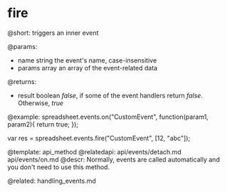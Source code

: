 fire
========

@short: triggers an inner event
	
@params:
- name		string		the event's name, case-insensitive
- params	array		an array of the event-related data

@returns:
- result	boolean     <i>false</i>, if some of the event handlers return <i>false</i>. Otherwise, <i>true</i>

@example:
spreadsheet.events.on("CustomEvent", function(param1, param2){
 	return true;
});

var res = spreadsheet.events.fire("CustomEvent", [12, "abc"]);


@template:	api_method
@relatedapi:
	api/events/detach.md
	api/events/on.md
@descr:
Normally, events are called automatically and you don't need to use this method.

@related:
handling_events.md